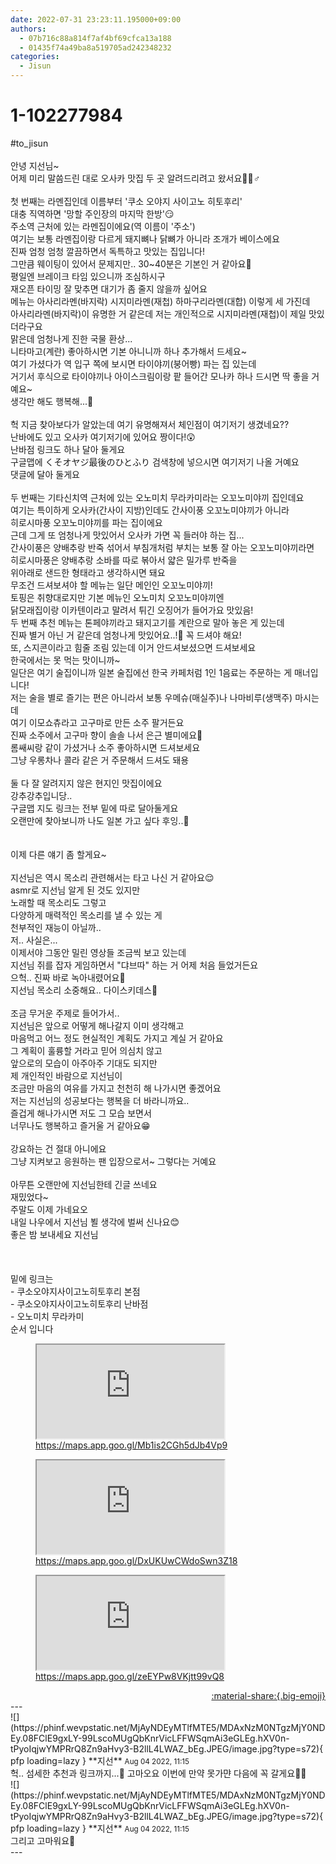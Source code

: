 ```yaml
---
date: 2022-07-31 23:23:11.195000+09:00
authors:
  - 07b716c88a814f7af4bf69cfca13a188
  - 01435f74a49ba8a519705ad242348232
categories:
  - Jisun
---
```


# 1-102277984

<div class="post-container" markdown="1">
<div class="content-container md-sidebar__scrollwrap" markdown="1">

\#to_jisun<br><br>안녕 지선님~<br>어제 미리 말씀드린 대로 오사카 맛집 두 곳 알려드리려고 왔서요🙋🏻♂️<br><br>첫 번째는 라멘집인데 이름부터 '쿠소 오야지 사이고노 히토후리'<br>대충 직역하면 '망할 주인장의 마지막 한방'😏<br>주소역 근처에 있는 라멘집이에요(역 이름이 '주소')<br>여기는 보통 라멘집이랑 다르게 돼지뼈나 닭뼈가 아니라 조개가 베이스에요<br>진짜 엄청 엄청 깔끔하면서 독특하고 맛있는 집입니다!<br>그만큼 웨이팅이 있어서 문제지만.. 30~40분은 기본인 거 같아요🥵<br>평일엔 브레이크 타임 있으니까 조심하시구<br>재오픈 타이밍 잘 맞추면 대기가 좀 줄지 않을까 싶어요<br>메뉴는  아사리라멘(바지락) 시지미라멘(재첩) 하마구리라멘(대합) 이렇게 세 가진데<br>아사리라멘(바지락)이 유명한 거 같은데 저는 개인적으로 시지미라멘(재첩)이 제일 맛있더라구요<br>맑은데 엄청나게 진한 국물 환상...<br>니타마고(계란) 좋아하시면 기본 아니니까 하나 추가해서 드세요~<br>여기 가셨다가 역 입구 쪽에 보시면 타이야끼(붕어빵) 파는 집 있는데<br>거기서 후식으로 타이야끼나 아이스크림이랑 팥 들어간 모나카 하나 드시면 딱 좋을 거예요~<br>생각만 해도 행복해...🤤<br><br>헉 지금 찾아보다가 알았는데 여기 유명해져서 체인점이 여기저기 생겼네요??<br>난바에도 있고 오사카 여기저기에 있어요 짱이다!😲<br>난바점 링크도 하나 달아 둘게요<br>구글맵에 くそオヤジ最後のひとふり 검색창에 넣으시면 여기저기 나올 거예요<br>댓글에 달아 둘게요 <br><br>두 번째는 기타신치역 근처에 있는 오노미치 무라카미라는 오꼬노미야끼 집인데요<br>여기는 특이하게 오사카(간사이 지방)인데도 간사이풍 오꼬노미야끼가 아니라<br>히로시마풍 오꼬노미야끼를 파는 집이에요<br>근데 그게 또 엄청나게 맛있어서 오사카 가면 꼭 들러야 하는 집...<br>간사이풍은 양배추랑 반죽 섞어서 부침개처럼 부치는 보통 잘 아는 오꼬노미야끼라면<br>히로시마풍은 양배추랑 소바를 따로 볶아서 얇은 밀가루 반죽을<br>위아래로 샌드한 형태라고 생각하시면 돼요<br>무조건 드셔보셔야 할 메뉴는 일단 메인인 오꼬노미야끼!<br>토핑은 취향대로지만 기본 메뉴인 오노미치 오꼬노미야끼엔<br>닭모래집이랑 이카텐이라고 말려서 튀긴 오징어가 들어가요 맛있음!<br>두 번째 추천 메뉴는 톤페야끼라고 돼지고기를 계란으로 말아 놓은 게 있는데<br>진짜 별거 아닌 거 같은데 엄청나게 맛있어요..!🤩 꼭 드셔야 해요!<br>또, 스지콘이라고 힘줄 조림 있는데 이거 안드셔보셨으면 드셔보세요<br>한국에서는 못 먹는 맛이니까~<br>일단은 여기 술집이니까 일본 술집에선 한국 카페처럼 1인 1음료는 주문하는 게 매너입니다!<br>저는 술을 별로 즐기는 편은 아니라서 보통 우메슈(매실주)나 나마비루(생맥주) 마시는데<br>여기 이모쇼츄라고 고구마로 만든 소주 팔거든요<br>진짜 소주에서 고구마 향이 솔솔 나서 은근 별미에요🍶<br>롬쌔씨랑 같이 가셨거나 소주 좋아하시면 드셔보세요<br>그냥 우롱차나 콜라 같은 거 주문해서 드셔도 돼용 <br><br>둘 다 잘 알려지지 않은 현지인 맛집이에요<br>강추강추입니당..<br>구글맵 지도 링크는 전부 밑에 따로 달아둘게요<br>오랜만에 찾아보니까 나도 일본 가고 싶다 후잉..🥲<br><br><br>이제 다른 얘기 좀 할게요~ <br><br>지선님은 역시 목소리 관련해서는 타고 나신 거 같아요😌<br>asmr로 지선님 알게 된 것도 있지만<br>노래할 때 목소리도 그렇고<br>다양하게 매력적인 목소리를 낼 수 있는 게<br>천부적인 재능이 아닐까..<br>저.. 사실은...<br>이제서야 그동안 밀린 영상들 조금씩 보고 있는데<br>지선님 쥐를 잡자 게임하면서 "댜브따" 하는 거 어제 처음 들었거든요<br>으헉.. 진짜 바로 녹아내렸어요🫠<br>지선님 목소리 소중해요.. 다이스키데스💓<br><br>조금 무거운 주제로 들어가서..<br>지선님은 앞으로 어떻게 해나갈지 이미 생각해고<br>마음먹고 어느 정도 현실적인 계획도 가지고 계실 거 같아요<br>그 계획이 훌륭할 거라고 믿어 의심치 않고<br>앞으로의 모습이 아주아주 기대도 되지만<br>제 개인적인 바람으로 지선님이<br>조금만 마음의 여유를 가지고 천천히 해 나가시면 좋겠어요<br>저는 지선님의 성공보다는 행복을 더 바라니까요..<br>즐겁게 해나가시면 저도 그 모습 보면서<br>너무나도 행복하고 즐거울 거 같아요😁<br><br>강요하는 건 절대 아니에요<br>그냥 지켜보고 응원하는 팬 입장으로서~ 그렇다는 거예요 <br><br>아무튼 오랜만에 지선님한테 긴글 쓰네요<br>재밌었다~<br>주말도 이제 가네요오<br>내일 나우에서 지선님 뵐 생각에 벌써 신나요😊<br>좋은 밤 보내세요 지선님<br><br><br><br>밑에 링크는<br>- 쿠소오야지사이고노히토후리 본점<br>- 쿠소오야지사이고노히토후리 난바점<br>- 오노미치 무라카미<br>순서 입니다
<figure class="snippet" markdown="1">
<iframe src="https://maps.app.goo.gl/Mb1is2CGh5dJb4Vp9" title="What is this"></iframe>
<figcaption><a href="https://maps.app.goo.gl/Mb1is2CGh5dJb4Vp9">https://maps.app.goo.gl/Mb1is2CGh5dJb4Vp9</a></figcaption>
</figure>


<figure class="snippet" markdown="1">
<iframe src="https://maps.app.goo.gl/DxUKUwCWdoSwn3Z18" title="What is this"></iframe>
<figcaption><a href="https://maps.app.goo.gl/DxUKUwCWdoSwn3Z18">https://maps.app.goo.gl/DxUKUwCWdoSwn3Z18</a></figcaption>
</figure>


<figure class="snippet" markdown="1">
<iframe src="https://maps.app.goo.gl/zeEYPw8VKjtt99vQ8" title="What is this"></iframe>
<figcaption><a href="https://maps.app.goo.gl/zeEYPw8VKjtt99vQ8">https://maps.app.goo.gl/zeEYPw8VKjtt99vQ8</a></figcaption>
</figure>



</div>
</div>

<div style="text-align: right;" markdown="1">
<a href="https://weverse.io/fromis9/fanpost/1-102277984" style="text-align: right;">:material-share:{.big-emoji}</a>
</div>
---

<div class="comments-container md-sidebar__scrollwrap" markdown="1">
<div class="comment" markdown="1">
<div class='id-container' markdown="1">
![](https://phinf.wevpstatic.net/MjAyNDEyMTlfMTE5/MDAxNzM0NTgzMjY0NDEy.08FClE9gxLY-99LscoMUgQbKnrVicLFFWSqmAi3eGLEg.hXV0n-tPyoIqjwYMPRrQ8Zn9aHvy3-B2llL4LWAZ_bEg.JPEG/image.jpg?type=s72){ pfp loading=lazy }
**<span class="artist">지선</span>** <small>Aug 04 2022, 11:15</small><br>
</div>
<div class='comment-body' markdown="1">
헉.. 섬세한 추천과 링크까지...🥺 고마오요 이번에 만약 못가먄 다음에 꼭 갈게요🤭🤭
</div>
</div>
<div class="comment" markdown="1">
<div class='id-container' markdown="1">
![](https://phinf.wevpstatic.net/MjAyNDEyMTlfMTE5/MDAxNzM0NTgzMjY0NDEy.08FClE9gxLY-99LscoMUgQbKnrVicLFFWSqmAi3eGLEg.hXV0n-tPyoIqjwYMPRrQ8Zn9aHvy3-B2llL4LWAZ_bEg.JPEG/image.jpg?type=s72){ pfp loading=lazy }
**<span class="artist">지선</span>** <small>Aug 04 2022, 11:15</small><br>
</div>
<div class='comment-body' markdown="1">
그리고 고마워요🤍
</div>
</div>
</div>
---
